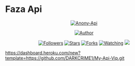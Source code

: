 # Faza Api
<p align="center">
<a href="#"><img title="Anony-Api" src="https://telegra.ph/file/40d0fd5b08db52953d9c8.jpg"></a>
</p>
<p align="center">
<a href="https://github.com/Dark-Knight-Hiruwa"><img title="Author" src="https://telegra.ph/file/40d0fd5b08db52953d9c8.jpg"></a>
</p>
<p align="center">
<a href="https://github.com/xdlyy404/followers"><img title="Followers" src="https://img.shields.io/github/followers/xdlyy404?color=blue&style=flat-square"></a>
<a href="https://github.com/xdlyy404/RESTAPI/stargazers/"><img title="Stars" src="https://img.shields.io/github/stars/xdlyy404/RESTAPI?color=red&style=flat-square"></a>
<a href="https://github.com/xdlyy404/RESTAPI/network/members"><img title="Forks" src="https://img.shields.io/github/forks/xdlyy404/RESTAPI?color=red&style=flat-square"></a>
<a href="https://github.com/xdlyy404/RESTAPI/watchers"><img title="Watching" src="https://img.shields.io/github/watchers/xdlyy404/RESTAPI?label=Watchers&color=blue&style=flat-square"></a>
<a href="https://hits.seeyoufarm.com"><img src="https://hits.seeyoufarm.com/api/count/incr/badge.svg?url=https%3A%2F%2Fgithub.com%2Fxdlyy404%2FRESTAPI&count_bg=%2379C83D&title_bg=%23555555&icon=probot.svg&icon_color=%2300FF6D&title=hits&edge_flat=false"/></a>
  
</p>

https://dashboard.heroku.com/new?template=https://github.com/DARKCRIME1/My-Api-Vip.git
